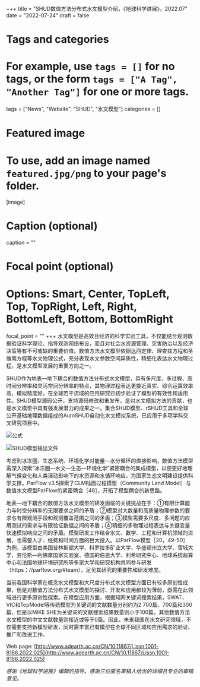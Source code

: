 +++
title = "SHUD数值方法分布式水文模型介绍，《地球科学进展》，2022.07"
date = "2022-07-24"
draft = false

# Tags and categories
# For example, use `tags = []` for no tags, or the form `tags = ["A Tag", "Another Tag"]` for one or more tags.
tags = ["News", "Website", "SHUD", "水文模型"]
categories = []

# Featured image
# To use, add an image named `featured.jpg/png` to your page's folder.
[image]
  # Caption (optional)
  caption = ""

  # Focal point (optional)
  # Options: Smart, Center, TopLeft, Top, TopRight, Left, Right, BottomLeft, Bottom, BottomRight
  focal_point = ""
+++
水文模型是高效且经济的科学实验工具，不仅能结合观测数据验证科学理论、指导观测网络布设，而且对社会水资源管理、灾害防治以及经济决策等有不可或缺的重要价值。数值方法水文模型依据达西定律、理查兹方程和圣维南方程等水文物理公式，充分表现水文参数空间异质性，精细化表达水文物理过程，是水文模型发展的重要方向之一。

SHUD作为地表—地下耦合的数值方法分布式水文模型，具有多尺度、多过程、高时间分辨率和灵活空间分辨率的特点，其物理过程表达更接近真实、综合运算效率高、模拟精度好，在全球若干流域的应用研究已初步验证了模型的有效性和适用性。SHUD模型源码公开，支持源码修改和重发布，是对水文模拟方法的贡献，也是水文模型中具有强发展潜力的成果之一。集合SHUD模型、rSHUD工具和全球公开基础地理数据组成的AutoSHUD自动化水文模拟系统，已应用于多项学科交叉研究项目中。

![公式](eq.png)

![SHUD模型输出文件](output.png)

考虑到冰冻圈、生态系统、环境化学对能量—水分循环的直接影响，数值方法模型需深入探索“冰冻圈—水文—生态—环境化学”紧密耦合的集成模型，以便更好地理解气候变化和人类活动影响下的水资源和水循环响应，为国家生态文明建设提供科学支撑。ParFlow v3.5探索了CLM陆面过程模型（Community Land Model）与数值水文模型ParFlow的紧密耦合［48］，开拓了模型耦合的新思路。

地表—地下耦合的数值方法水文模型的研发面临的关键挑战在于：①有限计算能力与时空分辨率的无限要求之间的矛盾；②模型对大数量和高质量物理参数的要求与有限观测手段和观测覆盖范围之间的矛盾；③模型需要多尺度、多问题的应用测试的需求与有限验证数据之间的矛盾；④精细的多物理过程表达与关键变量快速模拟响应之间的矛盾。模型研发工作结合水文、数学、工程和计算机领域的进展，也需要人才、经费和时间方面的巨大投入。以ParFlow模型［20，49-50］为例，该模型由美国普林斯顿大学、科罗拉多矿业大学、华盛顿州立大学、雪城大学、劳伦斯—利佛摩国家实验室、德国的伯恩大学、利希研究中心、地球系统超算中心和法国地球环境研究所等多家大学和研究机构共同参与研发（https：//parflow.org/#team），足见其研究的重要性和研发难度。

当前我国科学家在概念水文模型和大尺度分布式水文模型方面已有较多原创性成果，但是对数值方法分布式水文模型的探讨、开发和应用都较为薄弱，亟需在此领域进行更多原创性探索。在模型应用方面，根据知网关键词搜索结果，SWAT、VIC和TopModel等传统模型为关键词的文献数量分别约为2 700篇、700篇和300篇，但是以MIKE SHE为关键词的文献搜索结果数量则小于100篇，其他数值方法水文模型的中文文献数量则接近或等于0篇。因此，未来我国在水文研究领域，不仅需要支持新模型研发，同时需丰富已有模型在全球不同区域和应用需求的验证、推广和改进工作。

Web page: [http://www.adearth.ac.cn/CN/10.11867/j.issn.1001-8166.2022.025](http://www.adearth.ac.cn/CN/10.11867/j.issn.1001-8166.2022.025)




*感谢《地球科学进展》编辑的指导。感谢三位匿名审稿人给出的详细且专业的审稿意见。*
